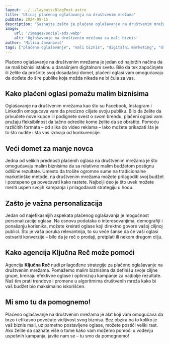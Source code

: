 ```yaml
---
layout: ../../layouts/BlogPost.astro
title: 'Uticaj plaćenog oglašavanja na društvenim mrežama'
pubDate: 2024-09-15
description: 'Saznajte zašto je plaćeno oglašavanje na društvenim mrežama ključan alat za male biznise i kako može pomoći da se lakše istaknete u digitalnom svetu.'
image: 
    url: '/images/social-ads.webp'
    alt: 'Oglašavanje na društvenim mrežama za mali biznis'
author: 'Milica Jovanović'
tags: ["plaćeno oglašavanje", "mali biznis", "digitalni marketing", "društvene mreže"]
---
```


Plaćeno oglašavanje na društvenim mrežama je jedan od najbržih načina da se mali biznisi istaknu u današnjem digitalnom svetu. Bilo da tek započinjete ili želite da proširite svoj dosadašnji domet, plaćeni oglasi vam omogućavaju da dođete do šire publike koja možda nikada ne bi čula za vas. 

## Kako plaćeni oglasi pomažu malim biznisima

Oglašavanje na društvenim mrežama kao što su Facebook, Instagram i LinkedIn omogućava vam da precizno ciljate svoju publiku. Bilo da želite da privučete nove kupce ili podignete svest o svom brendu, plaćeni oglasi vam pružaju fleksibilnost da tačno odredite kome želite da se obratite. Pomoću različitih formata – od slika do video reklama – lako možete prikazati šta je to što nudite i šta vas izdvaja od konkurencije.

## Veći domet za manje novca

Jedna od velikih prednosti plaćenih oglasa na društvenim mrežama je što omogućavaju malim biznisima da sa relativno malim budžetom postignu odlične rezultate. Umesto da trošite ogromne sume na tradicionalne marketinške metode, na društvenim mrežama možete prilagoditi svoj budžet i postepeno ga povećavati kako rastete. Najbolji deo je što uvek možete meriti uspeh svojih kampanja i prilagođavati strategiju u hodu.

## Zašto je važna personalizacija

Jedan od najefikasnijih aspekata plaćenog oglašavanja je mogućnost personalizacije oglasa. Na osnovu podataka o interesovanjima, demografiji i ponašanju korisnika, možete kreirati oglase koji direktno govore vašoj ciljnoj publici. Što je vaša poruka relevantnija, to su veće šanse da će vaši oglasi ostvariti konverzije – bilo da je reč o prodaji, pretplati ili nekom drugom cilju.

## Kako agencija Ključna Reč može pomoći

Agencija **Ključna Reč** nudi prilagođene strategije za plaćeno oglašavanje na društvenim mrežama. Pomažemo malim biznisima da definišu svoje ciljne grupe, kreiraju efektivne oglase i optimizuju kampanje za najbolje rezultate. Naš tim prati trendove i promene u algoritmima društvenih mreža kako bi vaš budžet bio maksimalno iskorišćen.

## Mi smo tu da pomognemo!

Plaćeno oglašavanje na društvenim mrežama je alat koji vam omogućava da brzo i efikasno povećate vidljivost svog biznisa. Bez obzira na to koliko je vaš biznis mali, uz pametno postavljene oglase, možete postići veliki rast. Ako želite da saznate više o tome kako vam možemo pomoći u vođenju uspešnih kampanja, javite nam se – tu smo da pomognemo!
